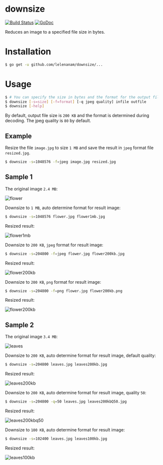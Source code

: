 # downsize

[![Build Status](https://travis-ci.org/lelenanam/downsize.svg?branch=master)](https://travis-ci.org/lelenanam/downsize)
[![GoDoc](https://godoc.org/github.com/lelenanam/downsize?status.svg)](https://godoc.org/github.com/lelenanam/downsize)

Reduces an image to a specified file size in bytes.

# Installation

```bash
$ go get -u github.com/lelenanam/downsize/...
```

# Usage

```sh
$ # You can specify the size in bytes and the format for the output file. For jpeg format you can specify the quality.
$ downsize [-s=size] [-f=format] [-q jpeg quality] infile outfile
$ downsize [-help]
```

By default, output file size is `200 KB` and the format is determined during decoding. The jpeg quality is `80` by default.

## Example

Resize the file `image.jpg` to size `1 MB` and save the result in `jpeg` format file `resized.jpg`.

```sh
$ downsize -s=1048576 -f=jpeg image.jpg resized.jpg
```

## Sample 1

The original image `2.4 MB`:

![flower](https://cloud.githubusercontent.com/assets/4003503/24270582/f352a102-0fd2-11e7-852e-7ea77c4eae82.jpg)

Downsize to `1 MB`, auto determine format for result image:

```sh
$ downsize -s=1048576 flower.jpg flower1mb.jpg
```

Resized result:

![flower1mb](https://cloud.githubusercontent.com/assets/4003503/24625151/f6576e30-1862-11e7-89cd-aa6ebbc21e3f.jpg)

Downsize to `200 KB`, `jpeg` format for result image:

```sh
$ downsize -s=204800 -f=jpeg flower.jpg flower200kb.jpg
```

Resized result:

![flower200kb](https://cloud.githubusercontent.com/assets/4003503/24625184/120b66fe-1863-11e7-9cab-42af6bb2aa71.jpg)

Downsize to `200 KB`, `png` format for result image:

```sh
$ downsize -s=204800 -f=png flower.jpg flower200kb.png
```

Resized result:

![flower200kb](https://cloud.githubusercontent.com/assets/4003503/24625215/26a34bfe-1863-11e7-9d5f-3258a8aa71ce.png)


## Sample 2

The original image `3.4 MB`:

![leaves](https://cloud.githubusercontent.com/assets/4003503/24270590/ffc8b070-0fd2-11e7-949f-3f76364ac252.jpg)

Downsize to `200 KB`, auto determine format for result image, default quality:

```sh
$ downsize -s=204800 leaves.jpg leaves200kb.jpg
```

Resized result:

![leaves200kb](https://cloud.githubusercontent.com/assets/4003503/24625297/690b42d0-1863-11e7-86f3-bb90358b009d.jpg)

Downsize to `200 KB`, auto determine format for result image, quality `50`:

```sh
$ downsize -s=204800 -q=50 leaves.jpg leaves200kbQ50.jpg
```

Resized result:

![leaves200kbq50](https://cloud.githubusercontent.com/assets/4003503/24625339/8c90db3e-1863-11e7-9a9d-227980e19464.jpg)

Downsize to `100 KB`, auto determine format for result image:

```sh
$ downsize -s=102400 leaves.jpg leaves100kb.jpg
```

Resized result:

![leaves100kb](https://cloud.githubusercontent.com/assets/4003503/24625357/9f83193c-1863-11e7-99c7-2cc912f5b723.jpg)